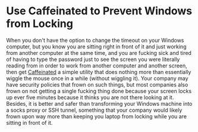 # Use Caffeinated to Prevent Windows from Locking

When you don't have the option to change the timeout on your Windows
computer, but you know you are sitting right in front of it and just
working from another computer at the same time, and you are fucking sick
and tired of having to type the password just to see the screen you were
literally reading from in order to work from another computer and
another screen, then get [Caffeinated] a simple utility that does
nothing more than essentially wiggle the mouse once in a while (without
wiggling it). Your company may have security policies that frown on such
things, but most companies also frown on not getting a single fucking
thing done because your screen locks up ever five minutes because it
thinks you are not there looking at it. Besides, it is better and safer
than transforming your Windows machine into a socks proxy or SSH tunnel,
something that your company would likely frown upon way more than
keeping you laptop from locking while you are sitting in front of it.

[Caffeinated]: <https://desmondbrand.com/caffeinated>
